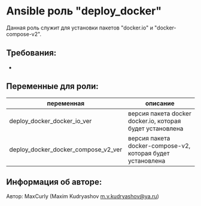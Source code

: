 Ansible роль "deploy_docker"
=========

Данная роль служит для установки пакетов "docker.io" и "docker-compose-v2".

Требования:
-----------

-

Переменные для роли:
--------------------

| переменная                          | описание                                                   |
|-------------------------------------|------------------------------------------------------------|
| deploy_docker_docker_io_ver         | версия пакета docker docker.io, которая будет установлена  |
| deploy_docker_docker_compose_v2_ver | версия пакета docker-compose-v2, которая будет установлена |

Информация об авторе:
---------------------

Автор: MaxCurly (Maxim Kudryashov m.v.kudryashov@ya.ru)